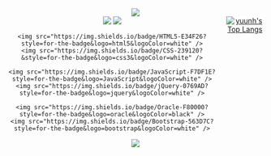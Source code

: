 <div align="center">
<img src="https://capsule-render.vercel.app/api?type=waving&color=auto&height=150&section=header&text=Hello,%20World!&fontSize=50&fontColor=ffffff&animation=fadeIn" />
<div style="display: flex; flex-direction: row;">
  <div style="margin-right: 20px;">
    <img src="https://img.shields.io/badge/Java-ED8B00?style=for-the-badge&logo=openjdk&logoColor=white" />
    <img src="https://img.shields.io/badge/Spring-6DB33F?style=for-the-badge&logo=spring&logoColor=white" />
    
    <img src="https://img.shields.io/badge/HTML5-E34F26?style=for-the-badge&logo=html5&logoColor=white" />
    <img src="https://img.shields.io/badge/CSS-239120?&style=for-the-badge&logo=css3&logoColor=white" />
    
    <img src="https://img.shields.io/badge/JavaScript-F7DF1E?style=for-the-badge&logo=JavaScript&logoColor=white" />
    <img src="https://img.shields.io/badge/jQuery-0769AD?style=for-the-badge&logo=jquery&logoColor=white" />
    
    <img src="https://img.shields.io/badge/Oracle-F80000?style=for-the-badge&logo=oracle&logoColor=black" />
    <img src="https://img.shields.io/badge/Bootstrap-563D7C?style=for-the-badge&logo=bootstrap&logoColor=white" />
  </div>
  <div>
    <a href="https://github.com/yuunh/github-readme-stats">
      <img src="https://github-readme-stats.vercel.app/api/top-langs/?username=yuunh&layout=compact" alt="yuunh's Top Langs" />
    </a>
  </div>
</div>


<img src="https://capsule-render.vercel.app/api?type=waving&color=auto&height=150&section=footer" />
</div>
